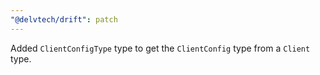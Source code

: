 ```yaml
---
"@delvtech/drift": patch
---
```


Added `ClientConfigType` type to get the `ClientConfig` type from a `Client` type.
